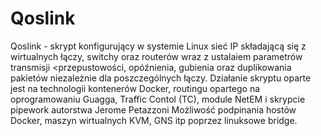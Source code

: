 # Qoslink

Qoslink - skrypt konfigurujący w systemie Linux sieć IP składającą się z wirtualnych łączy, switchy oraz routerów wraz z ustalaiem parametrów transmisji <przepustowości, opóźnienia, gubienia oraz duplikowania pakietów niezależnie dla poszczególnych łączy. Działanie skryptu oparte jest na technologii kontenerów Docker, routingu opartego na oprogramowaniu Guagga, Traffic Contol (TC), module NetEM i skrypcie pipework autorstwa Jerome Petazzoni Możliwość podpinania hostów Docker, maszyn wirtualnych KVM, GNS itp poprzez linuksowe bridge.